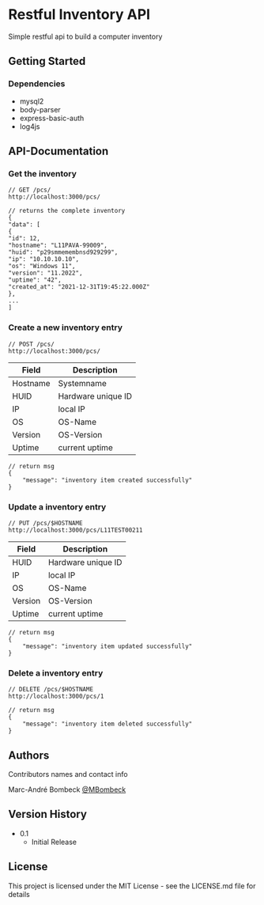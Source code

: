 # Restful Inventory API

Simple restful api to build a computer inventory

## Getting Started

### Dependencies

* mysql2
* body-parser
* express-basic-auth
* log4js
 
## API-Documentation

### Get the inventory
```
// GET /pcs/
http://localhost:3000/pcs/
```
```
// returns the complete inventory
{
"data": [
{
"id": 12,
"hostname": "L11PAVA-99009",
"huid": "p29smmemembnsd929299",
"ip": "10.10.10.10",
"os": "Windows 11",
"version": "11.2022",
"uptime": "42",
"created_at": "2021-12-31T19:45:22.000Z"
},
...
]
```

### Create a new inventory entry
```
// POST /pcs/
http://localhost:3000/pcs/
```
|  Field 	|  Description 	|
|---	|---	|
|  Hostname 	|   Systemname	|
|  HUID 	|   Hardware unique ID 	|
|  IP 	|   local IP	|
|  OS 	|   OS-Name	|
|  Version 	|   OS-Version	|
|  Uptime 	|   current uptime	|
```
// return msg
{
    "message": "inventory item created successfully"
}
```

### Update a inventory entry
```
// PUT /pcs/$HOSTNAME
http://localhost:3000/pcs/L11TEST00211
```
|  Field 	|  Description 	|
|---	|---	|
|  HUID 	|   Hardware unique ID 	|
|  IP 	|   local IP	|
|  OS 	|   OS-Name	|
|  Version 	|   OS-Version	|
|  Uptime 	|   current uptime	|
```
// return msg
{
    "message": "inventory item updated successfully"
}
```

### Delete a inventory entry
```
// DELETE /pcs/$HOSTNAME
http://localhost:3000/pcs/1
```

```
// return msg
{
    "message": "inventory item deleted successfully"
}
```

## Authors

Contributors names and contact info

Marc-André Bombeck
[@MBombeck](https://twitter.com/MBombeck)

## Version History

* 0.1
    * Initial Release

## License

This project is licensed under the MIT License - see the LICENSE.md file for details
